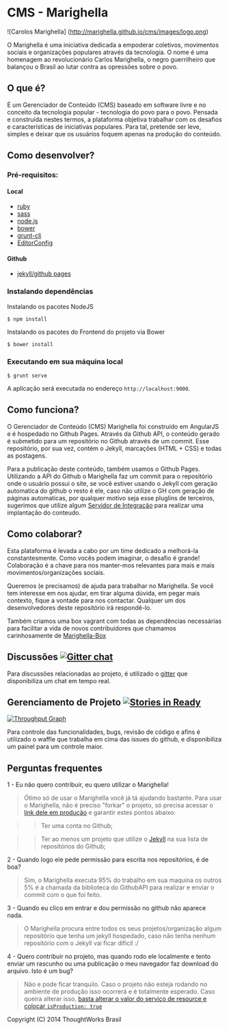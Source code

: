 # CMS - Marighella


![Carolos Marighella]
(http://marighella.github.io/cms/images/logo.png)

O Marighella é uma iniciativa dedicada a empoderar coletivos, movimentos sociais e organizações populares através da tecnologia. O nome é uma homenagem ao revolucionário Carlos Marighella, o negro guerrilheiro que balançou o Brasil ao lutar contra as opressões sobre o povo.


## O que é?

É um Gerenciador de Conteúdo (CMS) baseado em software livre e no conceito da tecnologia popular - tecnologia do povo para o povo. Pensada e construída nestes termos, a plataforma objetiva trabalhar com os desafios e características de iniciativas populares. Para tal, pretende ser leve, simples e deixar que os usuários foquem apenas na produção do conteúdo.


## Como desenvolver?


### Pré-requisitos:

#### Local

* [ruby](https://www.ruby-lang.org/en/installation/)
* [sass](http://sass-lang.com/install)
* [node.js](https://github.com/joyent/node/wiki/Installing-Node.js-via-package-manager)
* [bower](http://bower.io/#install-bower)
* [grunt-cli](http://gruntjs.com/getting-started)
* [EditorConfig](http://editorconfig.org/#overview)

#### Github

* [jekyll/github pages](http://jekyllrb.com/)


### Instalando dependências


Instalando os pacotes NodeJS

``
$ npm install
``

Instalando os pacotes do Frontend do projeto via Bower

``
$ bower install
``


### Executando em sua máquina local
``
$ grunt serve
``

A aplicação será executada no endereço `http://localhost:9000`.


## Como funciona?

O Gerenciador de Conteúdo (CMS) Marighella foi construído em AngularJS e é hospedado no Github Pages. Através da Github API, o conteúdo gerado é submetido para um repositório no Github através de um commit. Esse repositório, por sua vez, contém o Jekyll, marcações (HTML + CSS) e todas as postagens.

Para a publicação deste conteúdo, também usamos o Github Pages. Utilizando a API do Github o Marighella faz um commit para o repositório onde o usuário possui o site, se você estiver usando o Jekyll com geração automatica do github o resto é ele, caso não utilize o GH com geração de páginas automaticas, por qualquer motivo seja esse pluglins de terceiros, sugerimos que utilize algum [Servidor de Integração](snap-ci.com) para realizar uma implantação do conteudo.


## Como colaborar?

Esta plataforma é levada a cabo por um time dedicado a melhorá-la constantesmente. Como vocês podem imaginar, o desafio é grande! Colaboração é a chave para nos manter-mos relevantes para mais e mais movimentos/organizações sociais.

Queremos (e precisamos) de ajuda para trabalhar no Marighella. Se você tem interesse em nos ajudar, em tirar alguma dúvida, em pegar mais contexto, fique a vontade para nos contactar. Qualquer um dos desenvolvedores deste repositório irá respondê-lo. 

Também criamos uma box vagrant com todas as dependências necessárias para facilitar a vida de novos contribuidores que chamamos carinhosamente de [Marighella-Box](https://github.com/marighella/marighella-box)


## Discussões [![Gitter chat](https://badges.gitter.im/marighella/cms.png)](https://gitter.im/marighella/cms)

Para discussões relacionadas ao projeto, é utilizado o [gitter](https://gitter.im) que disponibiliza
um chat em tempo real.


## Gerenciamento de Projeto [![Stories in Ready](https://badge.waffle.io/marighella/cms.png?label=ready&title=Ready)](https://waffle.io/marighella/cms)

[![Throughput Graph](https://graphs.waffle.io/marighella/cms/throughput.svg)](https://waffle.io/marighella/cms/metrics)

Para controle das funcionalidades, bugs, revisão de código e afins é utilizado o waffle que trabalha em cima das issues do github, e disponibiliza um painel para um controle maior.


## Perguntas frequentes

1 - Eu não quero contribuir, eu quero utilizar o Marighella!

> Ótimo só de usar o Marighella você já tá ajudando bastante. Para usar o Marighella, não é preciso "forkar" o projeto, só precisa acessar o [link dele em produção](http://marighella.github.io/cms) e garantir estes pontos abaixo:

>> Ter uma conta no Github;

>> Ter ao menos um projeto que utilize o [Jekyll](http://jekyllrb.com) na sua lista de repositórios do Github;


2 - Quando logo ele pede permissão para escrita nos repositórios, é de boa?

> Sim, o Marighella executa 95% do trabalho em sua maquina os outros 5% é a chamada da biblioteca do GithubAPI para realizar e enviar o commit com o que foi feito.


3 - Quando eu clico em entrar e dou permissão no github não aparece nada.

> O Marighella procura entre todos os seus projetos/organização algum repositório que tenha um jekyll hospedado, caso não tenha nenhum repositório com o Jekyll vai ficar dificil :/

4 - Quero contribuir no projeto, mas quando rodo ele localmente e tento enviar um rascunho ou uma publicação o meu navegador faz download do arquivo. Isto é um bug?

> Não e pode ficar tranquilo. Caso o projeto não esteja rodando no ambiente de produção isso ocorrerá e é totalmente esperado. Caso queira alterar isso, [basta alterar o valor do serviço de resource e colocar `isProduction: true`](app/scripts/services/resource.js#L9)




Copyright (C) 2014  ThoughtWorks Brasil
